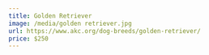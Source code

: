 ```yaml
---
title: Golden Retriever
image: /media/golden retriever.jpg
url: https://www.akc.org/dog-breeds/golden-retriever/
price: $250
---
```

